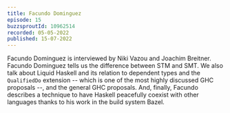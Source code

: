 ```yaml
---
title: Facundo Dominguez
episode: 15
buzzsproutId: 10962514
recorded: 05-05-2022
published: 15-07-2022
---
```

Facundo Dominguez is interviewed by Niki Vazou and Joachim Breitner. Facundo
Dominguez tells us the difference between STM and SMT. We also talk about
Liquid Haskell and its relation to dependent types and the `QualifiedDo`
extension -- which is one of the most highly discussed GHC proposals --, and
the general GHC proposals. And, finally, Facundo describes a technique to have Haskell peacefully
coexist with other languages thanks to his work in the build system Bazel.
